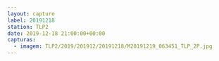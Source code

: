 ```yaml
---
layout: capture
label: 20191218
station: TLP2
date: 2019-12-18 21:00:00+00:00
capturas:
  - imagem: TLP2/2019/201912/20191218/M20191219_063451_TLP_2P.jpg
---
```

